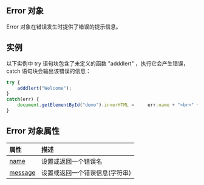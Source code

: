 ## Error 对象

Error 对象在错误发生时提供了错误的提示信息。

## 实例

以下实例中 try 语句块包含了未定义的函数 "adddlert" ，执行它会产生错误，catch 语句块会输出该错误的信息：

```js
try {   
    adddlert("Welcome"); 
} 
catch(err) {    
    document.getElementById("demo").innerHTML =     err.name + "<br>" + err.message; 
}
```

## Error 对象属性

| 属性                                                         | 描述                           |
| :----------------------------------------------------------- | :----------------------------- |
| [name](https://www.runoob.com/jsref/prop-error-name.html)    | 设置或返回一个错误名           |
| [message](https://www.runoob.com/jsref/prop-error-message.html) | 设置或返回一个错误信息(字符串) |